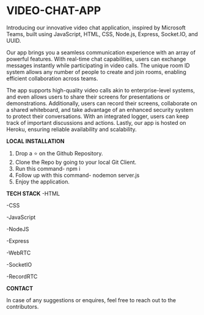 # VIDEO-CHAT-APP
Introducing our innovative video chat application, inspired by Microsoft Teams, built using JavaScript, HTML, CSS, Node.js, Express, Socket.IO, and UUID. 

Our app brings you a seamless communication experience with an array of powerful features. With real-time chat capabilities, users can exchange messages instantly while participating in video calls. The unique room ID system allows any number of people to create and join rooms, enabling efficient collaboration across teams.

The app supports high-quality video calls akin to enterprise-level systems, and even allows users to share their screens for presentations or demonstrations. Additionally, users can record their screens, collaborate on a shared whiteboard, and take advantage of an enhanced security system to protect their conversations. With an integrated logger, users can keep track of important discussions and actions. Lastly, our app is hosted on Heroku, ensuring reliable availability and scalability.

**LOCAL INSTALLATION**
1. Drop a ⭐ on the Github Repository.
2. Clone the Repo by going to your local Git Client.
3. Run this command- npm i
4. Follow up with this command- nodemon server.js
5. Enjoy the application.

**TECH STACK**
-HTML

-CSS

-JavaScript 

-NodeJS

-Express

-WebRTC

-SocketIO

-RecordRTC

**CONTACT**

In case of any suggestions or enquires, feel free to reach out to the contributors.

